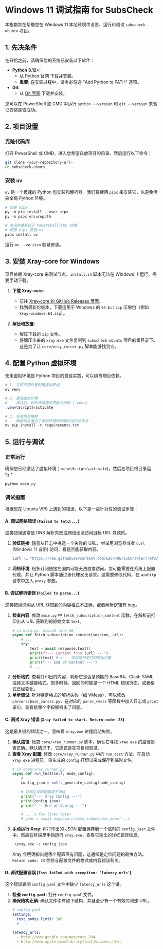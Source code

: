 # Windows 11 调试指南 for SubsCheck

本指南旨在帮助您在 Windows 11 本地环境中设置、运行和调试 `subscheck-ubuntu` 项目。

## 1. 先决条件

在开始之前，请确保您的系统已安装以下软件：

- **Python 3.12+**:
  - 从 [Python 官网](https://www.python.org/downloads/) 下载并安装。
  - **重要**: 在安装过程中，请务必勾选 "Add Python to PATH" 选项。
- **Git**:
  - 从 [Git 官网](https://git-scm.com/download/win) 下载并安装。

您可以在 PowerShell 或 CMD 中运行 `python --version` 和 `git --version` 来验证安装是否成功。

## 2. 项目设置

### 克隆代码库

打开 PowerShell 或 CMD，进入您希望存放项目的目录，然后运行以下命令：

```bash
git clone <your-repository-url>
cd subscheck-ubuntu
```

### 安装 uv

`uv` 是一个极速的 Python 包安装和解析器。我们将使用 `pipx` 来安装它，以避免污染全局 Python 环境。

```powershell
# 安装 pipx
py -m pip install --user pipx
py -m pipx ensurepath

# 关闭并重新打开 PowerShell/CMD 终端
# 使用 pipx 安装 uv
pipx install uv
```

运行 `uv --version` 验证安装。

## 3. 安装 Xray-core for Windows

项目依赖 Xray-core 来测试节点。`install.sh` 脚本无法在 Windows 上运行，需要手动下载。

1.  **下载 Xray-core**:
    - 前往 [Xray-core 的 GitHub Releases 页面](https://github.com/XTLS/Xray-core/releases)。
    - 找到最新的版本，下载适用于 Windows 的 `64-bit` `zip` 压缩包（例如 `Xray-windows-64.zip`）。

2.  **解压和放置**:
    - 解压下载的 `zip` 文件。
    - 将解压出来的 `xray.exe` 文件复制到 `subscheck-ubuntu` 项目的根目录下。这是为了让 `core/xray_runner.py` 脚本能够找到它。

## 4. 配置 Python 虚拟环境

使用虚拟环境是 Python 项目的最佳实践，可以隔离项目依赖。

```powershell
# 1. 在项目根目录创建虚拟环境
uv venv

# 2. 激活虚拟环境
#    激活后，你的终端提示符前会出现 (.venv)
.venv\Scripts\activate

# 3. 安装项目依赖
#    确保你在激活了虚拟环境的终端中运行此命令
uv pip install -r requirements.txt
```

## 5. 运行与调试

### 正常运行

确保您已经激活了虚拟环境 (`.venv\Scripts\activate`)，然后在项目根目录运行：

```powershell
python main.py
```

### 调试指南

根据您在 Ubuntu VPS 上遇到的错误，以下是一些针对性的调试步骤：

#### A. 调试网络错误 (`Failed to fetch...`)

这类错误通常是 DNS 解析失败或网络无法访问目标 URL 导致的。

1.  **验证链接**: 随意从日志中挑选一个失败的 URL，尝试用浏览器或者 `curl` (Windows 11 自带) 访问，看是否能获取内容。
    ```powershell
    curl -L "https://raw.githubusercontent.com/Leon406/SubCrawler/refs/heads/main/sub/share/vless"
    ```
2.  **网络环境**: 很多订阅链接在国内可能无法直接访问。您可能需要在系统上配置代理，并让 Python 脚本通过该代理发出请求。这需要修改代码，在 `aiohttp` 请求中加入 `proxy` 参数。

#### B. 调试解析错误 (`Failed to parse...`)

这类错误说明从 URL 获取到的内容格式不正确，或者解析逻辑有 bug。

1.  **检查内容**: 修改 `main.py` 中 `fetch_subscription_content` 函数，在解析前打印出从 URL 获取到的原始文本 `text`。
    ```python
    # in main.py, around line 50
    async def fetch_subscription_content(session, url):
        # ...
        try:
            text = await response.text()
            print(f"--- Content from {url} ---")
            print(text) # <--- 添加这行来打印原始内容
            print("--- End of Content ---")
            # ...
    ```
2.  **分析格式**: 查看打印出的内容，判断它是否是预期的 Base64、Clash YAML 或纯文本链接格式。很多时候，返回的可能是一个 HTML 错误页面，或者格式已经变化。
3.  **单步调试**: 针对特定格式的解析失败（如 VMess），可以修改 `parsers/base_parser.py`，在对应的 `parse_vmess` 等函数中加入日志或 `print` 语句，查看是哪个字段解析出了问题。

#### C. 调试 Xray 错误 (`Xray failed to start. Return code: 23`)

这是最关键的错误之一，意味着 `xray.exe` 进程启动失败。

1.  **确认路径**: 检查 `core/xray_runner.py` 脚本，确认它寻找 `xray.exe` 的路径是否正确。默认情况下，它应该是在项目根目录。
2.  **查看 Xray 配置**: 修改 `core/xray_runner.py` 中的 `run_test` 方法，在启动 `xray.exe` 进程前，将生成的 `config` 打印出来或保存到临时文件。
    ```python
    # in core/xray_runner.py
    async def run_test(self, node_config):
        # ...
        config_json = self._generate_config(node_config)
        
        # 打印生成的配置用于调试
        print("--- Xray Config ---")
        print(config_json)
        print("--- End of Config ---")

        # ... a few lines later
        # proc = await asyncio.create_subprocess_exec(...)
    ```
3.  **手动运行 Xray**: 将打印出的 JSON 配置保存到一个临时的 `config.json` 文件中。然后在终端里手动运行 `xray.exe`，查看它输出的详细错误信息。
    ```powershell
    .\xray.exe -c config.json
    ```
    Xray 会明确指出是哪个配置项有问题，这通常是定位问题的最快方法。`Return code: 23` 往往与配置文件的格式或内容错误有关。

#### D. 调试配置错误 (`Test failed with exception: 'latency_urls'`)

这个错误表明 `config.yaml` 文件中缺少 `latency_urls` 这个键。

1.  **检查 `config.yaml`**: 打开 `config.yaml` 文件。
2.  **确保结构正确**: 确认文件中有如下结构，并且至少有一个有效的测速 URL。
    ```yaml
    # config.yaml
    settings:
      test_nodes_limit: 100
      # ...
    
    latency_urls:
      - http://www.google.com/generate_204
      - http://www.apple.com/library/test/success.html